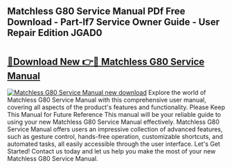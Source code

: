 ## Matchless G80 Service Manual PDf Free Download - Part-lf7 Service Owner Guide - User Repair Edition JGAD0

# <h2><a href="http://bc77357.oget.top/?id=Matchless+G80+Service+Manual">🔗Download New 👉🔴 Matchless G80 Service Manual</a></h2>

[![Matchless G80 Service Manual new download](https://i.imgur.com/5g1atiW.png)](http://bc77357.oget.top/?id=Matchless+G80+Service+Manual)
Explore the world of Matchless G80 Service Manual with this comprehensive user manual, covering all aspects of the product's features and functionality. Please Keep This Manual for Future Reference This manual will be your reliable guide to using your new Matchless G80 Service Manual effectively. Matchless G80 Service Manual offers users an impressive collection of advanced features, such as gesture control, hands-free operation, customizable shortcuts, and automated tasks, all easily accessible through the user interface. Let's Get Started! Contact us today and let us help you make the most of your new Matchless G80 Service Manual.
